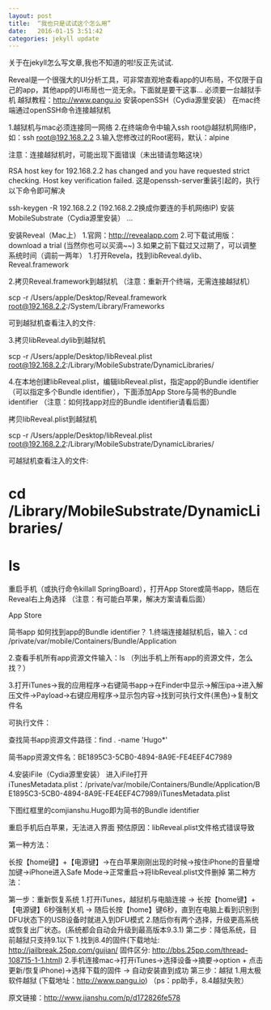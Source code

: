 ```yaml
---
layout: post
title:  “我也只是试试这个怎么用”
date:   2016-01-15 3:51:42
categories: jekyll update
---
```

关于在jekyll怎么写文章,我也不知道的啦!反正先试试.

Reveal是一个很强大的UI分析工具，可非常直观地查看app的UI布局，不仅限于自己的app，其他app的UI布局也一览无余。下面就是要干这事...
必须要一台越狱手机
越狱教程：http://www.pangu.io
安装openSSH（Cydia源里安装）
在mac终端通过openSSH命令连接越狱机

1.越狱机与mac必须连接同一网络
2.在终端命令中输入ssh root@越狱机网络IP，如：ssh root@192.168.2.2
3.输入您修改过的Root密码，默认：alpine

注意：连接越狱机时，可能出现下面错误（未出错请忽略这块）

RSA host key for 192.168.2.2 has changed and you have requested strict checking.
Host key verification failed.
这是openssh-server重装引起的，执行以下命令即可解决

ssh-keygen -R 192.168.2.2 (192.168.2.2换成你要连的手机网络IP)
安装MobileSubstrate（Cydia源里安装）
...

安装Reveal（Mac上）
1.官网：http://revealapp.com
2.可下载试用版：download a trial (当然你也可以买滴~~)
3.如果之前下载过又过期了，可以调整系统时间（调前一两年）
1.打开Revela，找到libReveal.dylib、Reveal.framework


2.拷贝Reveal.framework到越狱机 （注意：重新开个终端，无需连接越狱机）

scp -r /Users/apple/Desktop/Reveal.framework  root@192.168.2.2:/System/Library/Frameworks

可到越狱机查看注入的文件:


3.拷贝libReveal.dylib到越狱机

scp -r /Users/apple/Desktop/libReveal.plist root@192.168.2.2:/Library/MobileSubstrate/DynamicLibraries/

4.在本地创建libReveal.plist，编辑libReveal.plist，指定app的Bundle identifier（可以指定多个Bundle identifier），下面添加App Store与简书的Bundle identifier
（注意：如何找app对应的Bundle identifier请看后面）


拷贝libReveal.plist到越狱机

scp -r /Users/apple/Desktop/libReveal.plist root@192.168.2.2:/Library/MobileSubstrate/DynamicLibraries/

可越狱机查看注入的文件:

# cd /Library/MobileSubstrate/DynamicLibraries/
# ls

重启手机（或执行命令killall SpringBoard），打开App Store或简书app，随后在Reveal右上角选择
（注意：有可能白苹果，解决方案请看后面）


App Store

简书app
如何找到app的Bundle identifier？
1.终端连接越狱机后，输入：cd /private/var/mobile/Containers/Bundle/Application

2.查看手机所有app资源文件输入：ls （列出手机上所有app的资源文件，怎么找？）


3.打开iTunes->我的应用程序->右键简书app->在Finder中显示->解压ipa->进入解压文件->Payload->右键应用程序->显示包内容->找到可执行文件(黑色)->复制文件名

可执行文件：


查找简书app资源文件路径：find . -name 'Hugo*'


简书app资源文件名：BE1895C3-5CB0-4894-8A9E-FE4EEF4C7989

4.安装iFile（Cydia源里安装）
进入iFile打开iTunesMetadata.plist：/private/var/mobile/Containers/Bundle/Application/BE1895C3-5CB0-4894-8A9E-FE4EEF4C7989/iTunesMetadata.plist

下图红框里的comjianshu.Hugo即为简书的Bundle identifier


重启手机后白苹果，无法进入界面
预估原因：libReveal.plist文件格式错误导致

第一种方法：

长按【home键】+【电源键】->在白苹果刚刚出现的时候->按住iPhone的音量增加键->iPhone进入Safe Mode->正常重启->将libReveal.plist文件删掉
第二种方法：

第一步：重新恢复系统
1.打开iTunes，越狱机与电脑连接 -> 长按【home键】+【电源键】6秒强制关机 -> 随后长按【home】键6秒，直到在电脑上看到识别到DFU状态下的USB设备时就进入到DFU模式
2.随后你有两个选择，升级更高系统或恢复出厂状态。(系统都会自动会升级到最高版本9.3.1)
第二步：降低系统，目前越狱只支持9.1以下
1.找到8.4的固件(下载地址: http://jailbreak.25pp.com/gujian/ 固件区分: http://bbs.25pp.com/thread-108715-1-1.html)
2.手机连接mac->打开iTunes->选择设备->摘要->option + 点击更新/恢复iPhone)->选择下载的固件 -> 自动安装直到成功
第三步：越狱
1.用太极软件越狱 (下载地址：http://www.pangu.io) （ps：pp助手，8.4越狱失败）


原文链接：http://www.jianshu.com/p/d172826fe578
